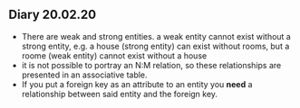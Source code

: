 ## Diary 20.02.20

* There are weak and strong entities. a weak entity cannot exist without a strong entity, e.g. a house (strong entity) can exist without rooms, but a roome (weak entity) cannot exist without a house
* it is not possible to portray an N:M relation, so these relationships are presented in an associative table. 
* If you put a foreign key as an attribute to an entity you **need** a relationship between said entity and the foreign key. 
